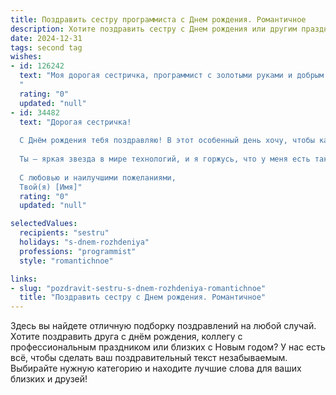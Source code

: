 ```yaml
---
title: Поздравить сестру программиста c Днем рождения. Романтичное
description: Хотите поздравить сестру c Днем рождения или другим праздником? Наш ИИ создаст незабываемое поздравление, а вы обязательно выделитесь среди других.  
date: 2024-12-31
tags: second tag
wishes:
- id: 126242
  text: "Моя дорогая сестричка, программист с золотыми руками и добрым сердцем!  В этот чудесный день рождения я хочу пожелать тебе, чтобы твой код жизни был полон любви, счастья и ярких, незабываемых моментов. Пусть каждый день будет  для тебя новым, интересным проектом, а результаты твоих трудов всегда будут радовать и вдохновлять. Пусть твоя жизнь будет написана на языке счастья, а  компилятор судьбы всегда будет на твоей стороне!  Любимая, я бесконечно люблю тебя и ценю! С днём рождения!
  "
  rating: "0"
  updated: "null"
- id: 34482
  text: "Дорогая сестричка!
  
  С Днём рождения тебя поздравляю! В этот особенный день хочу, чтобы каждый код, который ты пишешь, был не только идеален, но и наполнял твою жизнь радостью и счастьем. Пусть алгоритмы счастья легко осуществляются, а каждый твой проект приносит удачу и вдохновение.
  
  Ты — яркая звезда в мире технологий, и я горжусь, что у меня есть такая талантливая и умная сестра. Желаю тебе невероятных свершений, удачных запусков и безграничного вдохновения. Пусть любовь и гармония всегда сопутствуют тебе, как надёжные библиотеки в жизни программиста.
  
  С любовью и наилучшими пожеланиями,
  Твой(я) [Имя]"
  rating: "0"
  updated: "null"

selectedValues:
  recipients: "sestru"
  holidays: "s-dnem-rozhdeniya"
  professions: "programmist"
  style: "romantichnoe"

links:
- slug: "pozdravit-sestru-s-dnem-rozhdeniya-romantichnoe"
  title: "Поздравить сестру c Днем рождения. Романтичное"
---
```


Здесь вы найдете отличную подборку поздравлений на любой случай.
Хотите поздравить друга с днём рождения, коллегу с профессиональным праздником или близких с Новым годом? У нас есть всё, чтобы сделать ваш поздравительный текст незабываемым. Выбирайте нужную категорию и находите лучшие слова для ваших близких и друзей!
